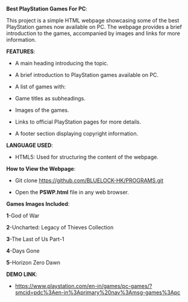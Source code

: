 **Best PlayStation Games For PC**:

This project is a simple HTML webpage showcasing some of the best PlayStation games now available on PC. The webpage provides a brief introduction to the games, accompanied by images and links for more information.

**FEATURES**:

- A main heading introducing the topic.

- A brief introduction to PlayStation games available on PC.

- A list of games with:

- Game titles as subheadings.

- Images of the games.

- Links to official PlayStation pages for more details.

- A footer section displaying copyright information.

**LANGUAGE USED**:

- HTML5: Used for structuring the content of the webpage.

**How to View the Webpage**:

- Git clone https://github.com/BLUELOCK-HK/PROGRAMS.git

- Open the **PSWP.html** file in any web browser.

**Games Images Included**:

 **1**-God of War

 **2**-Uncharted: Legacy of Thieves Collection

 **3**-The Last of Us Part-1

 **4**-Days Gone

 **5**-Horizon Zero Dawn

**DEMO LINK**:

- https://www.playstation.com/en-in/games/pc-games/?smcid=pdc%3Aen-in%3Aprimary%20nav%3Amsg-games%3Apc
